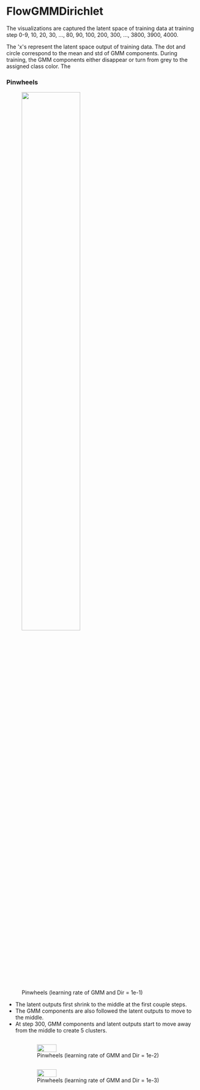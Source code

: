 # FlowGMMDirichlet

The visualizations are captured the latent space of training data at training step 0-9, 10, 20, 30, ..., 80, 90, 100, 200, 300, ..., 3800, 3900, 4000.

The 'x's represent the latent space output of training data. The dot and circle correspond to the mean and std of GMM components. During training, the GMM components either disappear or turn from grey to the assigned class color. The 

### Pinwheels

<figure>
  <img src="pinwheels_1e-1_0.gif" width="60%" height="60%">
  <figcaption> Pinwheels (learning rate of GMM and Dir = 1e-1) </figcaption>
</figure>
<ul>
  <li>The latent outputs first shrink to the middle at the first couple steps.</li>
  <li>The GMM components are also followed the latent outputs to move to the middle.</li>
  <li>At step 300, GMM components and latent outputs start to move away from the middle to create 5 clusters.</li>
</ul>

<figure style='content: "";clear: both;display: table;'>
    <figure style='content: "";clear: both;display: table;float:left;'>
    <img src="pinwheels_1e-2_0.gif" width="40%" height="40%" >
    <figcaption> Pinwheels (learning rate of GMM and Dir = 1e-2) </figcaption>
    </figure>
    <figure style='content: "";clear: both;display: table;float:left;'>
    <img src="pinwheels_1e-3_0.gif" width="40%" height="40%" >
    <figcaption> Pinwheels (learning rate of GMM and Dir = 1e-3) </figcaption>
    </figure>
</figure>




